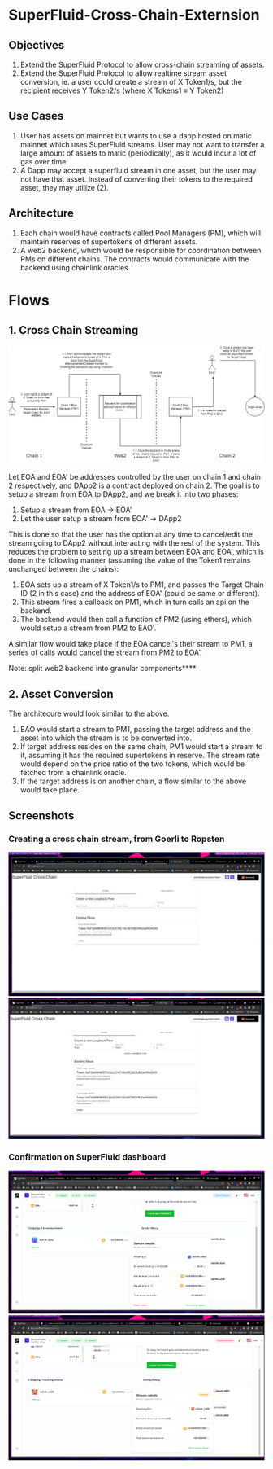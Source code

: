 # SuperFluid-Cross-Chain-Externsion

## Objectives

1. Extend the SuperFluid Protocol to allow cross-chain streaming of assets.
2. Extend the SuperFluid Protocol to allow realtime stream asset conversion, ie. a user could create a stream of X Token1/s, but the recipient receives Y Token2/s (where X Tokens1 ≡ Y Token2)

## Use Cases

1. User has assets on mainnet but wants to use a dapp hosted on matic mainnet which uses SuperFluid streams. User may not want to transfer a large amount of assets to matic (periodically), as it would incur a lot of gas over time.
2. A Dapp may accept a superfluid stream in one asset, but the user may not have that asset. Instead of converting their tokens to the required asset, they may utilize (2).

## Architecture
1. Each chain would have contracts called Pool Managers (PM), which will maintain reserves of supertokens of different assets.
2. A web2 backend, which would be responsible for coordination between PMs on different chains. The contracts would communicate with the backend using chainlink oracles.
# Flows

## 1. Cross Chain Streaming

![1](screenshots/architecture.png)

Let EOA and EOA' be addresses controlled by the user on chain 1 and chain 2 respectively, and DApp2 is a contract deployed on chain 2. The goal is to setup a stream from EOA to DApp2, and we break it into two phases:

1. Setup a stream from EOA → EOA'
2. Let the user setup a stream from EOA' → DApp2

This is done so that the user has the option at any time to cancel/edit the stream going to DApp2 without interacting with the rest of the system. This reduces the problem to setting up a stream between EOA and EOA', which is done in the following manner (assuming the value of the Token1 remains unchanged between the chains):

1. EOA sets up a stream of X Token1/s to PM1, and passes the Target Chain ID (2 in this case) and the address of EOA' (could be same or different).
2. This stream fires a callback on PM1, which in turn calls an api on the backend. 
3. The backend would then call a function of PM2 (using ethers), which would setup a stream from PM2 to EAO'.  

A similar flow would take place if the EOA cancel's their stream to PM1, a series of calls would cancel the stream from PM2 to EOA'.

Note: split web2 backend into granular components****

## 2. Asset Conversion

The architecure would look similar to the above. 

1. EAO would start a stream to PM1, passing the target address and the asset into which the stream is to be converted into.
2. If target address resides on the same chain, PM1 would start a stream to it, assuming it has the required supertokens in reserve. The stream rate would depend on the price ratio of the two tokens, which would be fetched from a chainlink oracle.
3. If the target address is on another chain, a flow similar to the above would take place.
## Screenshots
### Creating a cross chain stream, from Goerli to Ropsten
![1](screenshots/1.png)
![2](screenshots/2.png)
### Confirmation on SuperFluid dashboard
![3](screenshots/3.png)
![4](screenshots/4.png)

